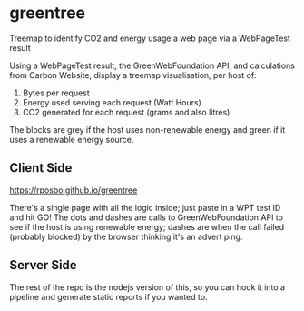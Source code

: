 # greentree
Treemap to identify CO2 and energy usage a web page via a WebPageTest result

Using a WebPageTest result, the GreenWebFoundation API, and calculations from Carbon Website, display a treemap visualisation, per host of:

1. Bytes per request
2. Energy used serving each request (Watt Hours)
3. CO2 generated for each request (grams and also litres)

The blocks are grey if the host uses non-renewable energy and green if it uses a renewable energy source.

## Client Side

https://rposbo.github.io/greentree

There's a single page with all the logic inside; just paste in a WPT test ID and hit GO! The dots and dashes are calls to GreenWebFoundation API to see if the host is using renewable energy; dashes are when the call failed (probably blocked) by the browser thinking it's an advert ping.

## Server Side

The rest of the repo is the nodejs version of this, so you can hook it into a pipeline and generate static reports if you wanted to.
